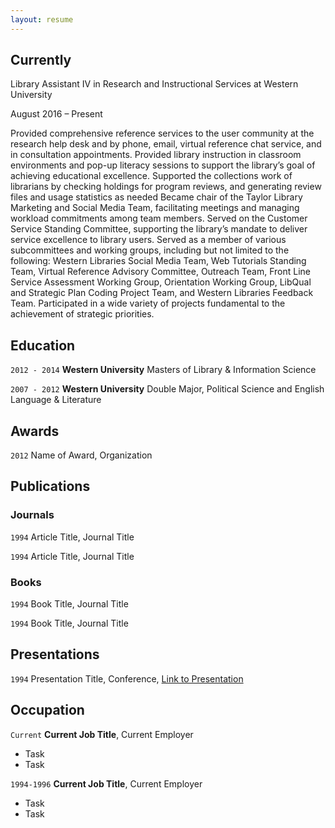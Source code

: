```yaml
---
layout: resume
---
```

## Currently

Library Assistant IV in Research and Instructional Services at Western University

August 2016 – Present

Provided comprehensive reference services to the user community at the research help desk and by phone, email, virtual reference chat service, and in consultation appointments.
Provided library instruction in classroom environments and pop-up literacy sessions to support the library’s goal of achieving educational excellence.
Supported the collections work of librarians by checking holdings for program reviews, and generating review files and usage statistics as needed
Became chair of the Taylor Library Marketing and Social Media Team, facilitating meetings and managing workload commitments among team members.
Served on the Customer Service Standing Committee, supporting the library’s mandate to deliver service excellence to library users.
Served as a member of various subcommittees and working groups, including but not limited to the following: Western Libraries Social Media Team, Web Tutorials Standing Team, Virtual Reference Advisory Committee, Outreach Team, Front Line Service Assessment Working Group, Orientation Working Group, LibQual and Strategic Plan Coding Project Team, and Western Libraries Feedback Team.
Participated in a wide variety of projects fundamental to the achievement of strategic priorities.

## Education

`2012 - 2014`
__Western University__
Masters of Library & Information Science

`2007 - 2012`
__Western University__
Double Major, Political Science and English Language & Literature 

## Awards

`2012`
Name of Award, Organization 

## Publications

<!-- A list is also available [online](https://scholar.google.co.uk/citations?user=LTOTl0YAAAAJ) -->

### Journals

`1994`
Article Title, Journal Title

`1994`
Article Title, Journal Title

### Books

`1994`
Book Title, Journal Title

`1994`
Book Title, Journal Title


## Presentations

`1994`
Presentation Title, Conference, <a href="https://MyWebsite.tld/presentation1">Link to Presentation</a>


## Occupation

`Current`
__Current Job Title__, Current Employer 

- Task
- Task

`1994-1996`
__Current Job Title__, Current Employer 

- Task
- Task



<!-- ### Footer

Last updated: May 2013 -->


